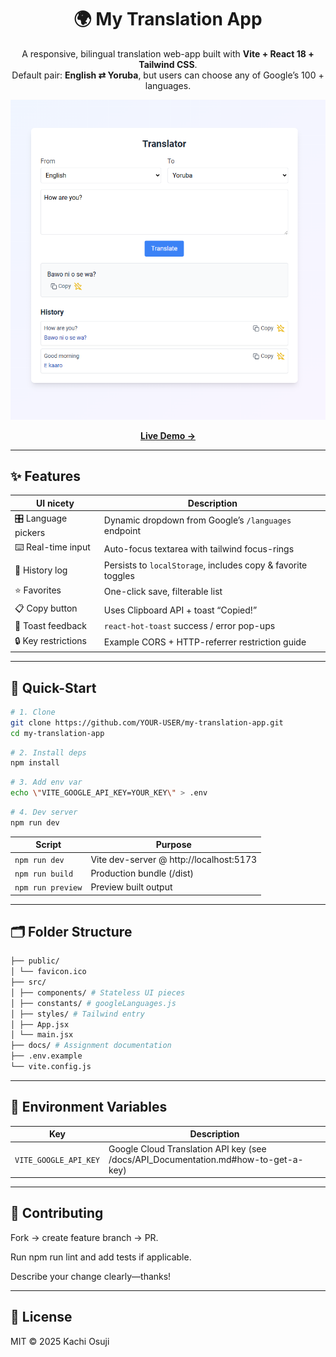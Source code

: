 <div align="center">

<h1>🌍 My Translation App</h1>

<p>
  A responsive, bilingual translation web-app built with
  <strong>Vite + React 18 + Tailwind CSS</strong>.<br>
  Default pair: <strong>English ⇄ Yoruba</strong>,
  but users can choose any of Google’s 100 + languages.
</p>

<img src="docs/assets/screenshot-light.png" width="650" alt="UI screenshot">

<p>
  <a href="https://translationapp-kappa.vercel.app"><strong>Live Demo →</strong></a>
</p>

</div>

---

## ✨ Features

| UI nicety           | Description                                                  |
| ------------------- | ------------------------------------------------------------ |
| 🎛️ Language pickers | Dynamic dropdown from Google’s `/languages` endpoint         |
| ⌨️ Real-time input  | Auto-focus textarea with tailwind focus-rings                |
| 🔄 History log      | Persists to `localStorage`, includes copy & favorite toggles |
| ⭐ Favorites        | One-click save, filterable list                              |
| 📋 Copy button      | Uses Clipboard API + toast “Copied!”                         |
| 🍞 Toast feedback   | `react-hot-toast` success / error pop-ups                    |
| 🔒 Key restrictions | Example CORS + HTTP-referrer restriction guide               |

---

## 🚀 Quick-Start

```bash
# 1. Clone
git clone https://github.com/YOUR-USER/my-translation-app.git
cd my-translation-app
```

```bash
# 2. Install deps
npm install
```

```bash
# 3. Add env var
echo \"VITE_GOOGLE_API_KEY=YOUR_KEY\" > .env
```

```bash
# 4. Dev server
npm run dev
```

| **Script**        | **Purpose**                             |
| ----------------- | --------------------------------------- |
| `npm run dev`     | Vite dev-server @ http://localhost:5173 |
| `npm run build`   | Production bundle (/dist)               |
| `npm run preview` | Preview built output                    |

---

## 🗂️ Folder Structure

```bash
├── public/
│ └── favicon.ico
├── src/
│ ├── components/ # Stateless UI pieces
│ ├── constants/ # googleLanguages.js
│ ├── styles/ # Tailwind entry
│ ├── App.jsx
│ └── main.jsx
├── docs/ # Assignment documentation
├── .env.example
└── vite.config.js
```

---

## 🔑 Environment Variables

| **Key**               | **Description**                                                                    |
| --------------------- | ---------------------------------------------------------------------------------- |
| `VITE_GOOGLE_API_KEY` | Google Cloud Translation API key (see /docs/API_Documentation.md#how-to-get-a-key) |

---

## 🤝 Contributing

Fork → create feature branch → PR.

Run npm run lint and add tests if applicable.

Describe your change clearly—thanks!

---

## 📝 License

MIT © 2025 Kachi Osuji
